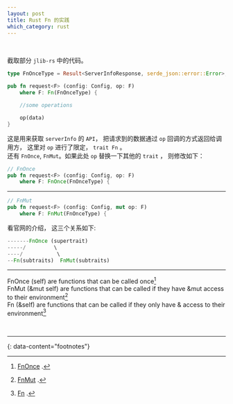 ```yaml
---
layout: post
title: Rust Fn 的实践
which_category: rust
---
```


<br>

截取部分 `jlib-rs` 中的代码。  
```rust
type FnOnceType = Result<ServerInfoResponse, serde_json::error::Error>;

pub fn request<F> (config: Config, op: F)
    where F: Fn(FnOnceType) {

    //some operations

    op(data)
}
```
这是用来获取 `serverInfo` 的 `API`， 把请求到的数据通过 `op` 回调的方式返回给调用方， 这里对 `op` 进行了限定， `trait Fn` 。  
还有 `FnOnce`, `FnMut`。如果此处 `op` 替换一下其他的 `trait` ， 则修改如下：  
```rust
// FnOnce
pub fn request<F> (config: Config, op: F)
    where F: FnOnce(FnOnceType) {
```
***
```rust
// FnMut
pub fn request<F> (config: Config, mut op: F)
    where F: FnMut(FnOnceType) {
```

看官网的介绍， 这三个关系如下:  
```rust
-------FnOnce (supertrait)
-----/         \
----/           \
--Fn(subtraits)  FnMut(subtraits)
```

***

FnOnce (self) are functions that can be called once[^1]   
FnMut (&mut self) are functions that can be called if they have &mut access to their environment[^2]  
Fn (&self) are functions that can be called if they only have & access to their environment[^3]  

<br>

---
{: data-content="footnotes"}

[^1]: [FnOnce](https://doc.rust-lang.org/std/ops/trait.FnOnce.html) .  
[^2]: [FnMut](https://doc.rust-lang.org/std/ops/trait.FnMut.html) .  
[^3]: [Fn](https://doc.rust-lang.org/std/ops/trait.Fn.html) .  
 
